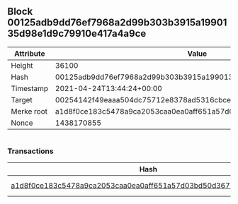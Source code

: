 ## Block 00125adb9dd76ef7968a2d99b303b3915a1990135d98e1d9c79910e417a4a9ce

Attribute | Value
--- | ---
Height | 36100
Hash | 00125adb9dd76ef7968a2d99b303b3915a1990135d98e1d9c79910e417a4a9ce
Timestamp | 2021-04-24T13:44:24+00:00
Target | 00254142f49eaaa504dc75712e8378ad5316cbcead634704b3734b6271167cc4
Merke root | a1d8f0ce183c5478a9ca2053caa0ea0aff651a57d03bd50d36753bc6e17e91df
Nonce | 1438170855

```

```

### Transactions

Hash | Amount
--- | ---
[a1d8f0ce183c5478a9ca2053caa0ea0aff651a57d03bd50d36753bc6e17e91df](a1d8f0ce183c5478a9ca2053caa0ea0aff651a57d03bd50d36753bc6e17e91df.md) | 10.00000000 SKEPTI 
